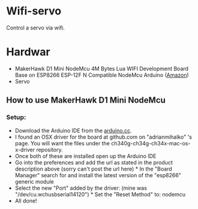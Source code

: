 # Wifi-servo
Control a servo via wifi. 

# Hardwar
 * MakerHawk D1 Mini NodeMcu 4M Bytes Lua WIFI Development Board Base on ESP8266 ESP-12F N Compatible NodeMcu Arduino ([Amazon](https://www.amazon.co.uk/MakerHawk-NodeMcu-Development-ESP8266-Compatible/dp/B071S8MWTY))
  * Servo
  
## How to use MakerHawk D1 Mini NodeMcu
### Setup:
* Download the Arduino IDE from the [arduino.cc](https://www.arduino.cc/en/Main/Software).
* I found an OSX driver for the board at github.com on "adrianmihalko" 's page. You will want the files under the ch340g-ch34g-ch34x-mac-os-x-driver
repository.
* Once both of these are installed open up the Arduino IDE
* Go into the preferences and add the url as stated in the product description
above (sorry can't post the url here) * In the "Board Manager" search for and install the latest version of the
"esp8266" generic module
* Select the new "Port" added by the driver: (mine was
"/dev/cu.wchusbserial14120") * Set the "Reset Method" to: nodemcu
* All done!
